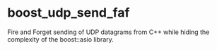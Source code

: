 # boost_udp_send_faf
Fire and Forget sending of UDP datagrams from C++ while hiding the complexity of the boost::asio library.
